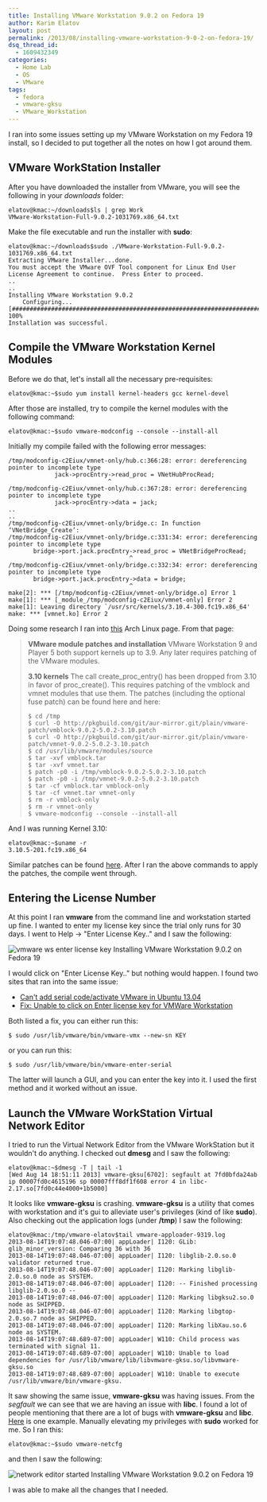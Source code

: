 ```yaml
---
title: Installing VMware Workstation 9.0.2 on Fedora 19
author: Karim Elatov
layout: post
permalink: /2013/08/installing-vmware-workstation-9-0-2-on-fedora-19/
dsq_thread_id:
  - 1609432349
categories:
  - Home Lab
  - OS
  - VMware
tags:
  - fedora
  - vmware-gksu
  - VMware_Workstation
---
```

I ran into some issues setting up my VMware Workstation on my Fedora 19 install, so I decided to put together all the notes on how I got around them.

## VMware WorkStation Installer

After you have downloaded the installer from VMware, you will see the following in your *downloads* folder:

    elatov@kmac:~/downloads$ls | grep Work
    VMware-Workstation-Full-9.0.2-1031769.x86_64.txt


Make the file executable and run the installer with **sudo**:

    elatov@kmac:~/downloads$sudo ./VMware-Workstation-Full-9.0.2-1031769.x86_64.txt
    Extracting VMware Installer...done.
    You must accept the VMware OVF Tool component for Linux End User
    License Agreement to continue.  Press Enter to proceed.
    ..
    ..
    Installing VMware Workstation 9.0.2
        Configuring...
    [######################################################################] 100%
    Installation was successful.


## Compile the VMware Workstation Kernel Modules

Before we do that, let's install all the necessary pre-requisites:

    elatov@kmac:~$sudo yum install kernel-headers gcc kernel-devel


After those are installed, try to compile the kernel modules with the following command:

    elatov@kmac:~$sudo vmware-modconfig --console --install-all


Initially my compile failed with the following error messages:

    /tmp/modconfig-c2Eiux/vmnet-only/hub.c:366:28: error: dereferencing pointer to incomplete type
                 jack->procEntry->read_proc = VNetHubProcRead;
                                ^
    /tmp/modconfig-c2Eiux/vmnet-only/hub.c:367:28: error: dereferencing pointer to incomplete type
                 jack->procEntry->data = jack;
    ..
    ..
    /tmp/modconfig-c2Eiux/vmnet-only/bridge.c: In function ‘VNetBridge_Create’:
    /tmp/modconfig-c2Eiux/vmnet-only/bridge.c:331:34: error: dereferencing pointer to incomplete type
           bridge->port.jack.procEntry->read_proc = VNetBridgeProcRead;
                                      ^
    /tmp/modconfig-c2Eiux/vmnet-only/bridge.c:332:34: error: dereferencing pointer to incomplete type
           bridge->port.jack.procEntry->data = bridge;
                                      ^
    make[2]: *** [/tmp/modconfig-c2Eiux/vmnet-only/bridge.o] Error 1
    make[1]: *** [_module_/tmp/modconfig-c2Eiux/vmnet-only] Error 2
    make[1]: Leaving directory `/usr/src/kernels/3.10.4-300.fc19.x86_64'
    make: *** [vmnet.ko] Error 2


Doing some research I ran into [this](https://communities.vmware.com/thread/453956) Arch Linux page. From that page:

> **VMware module patches and installation**
> VMware Workstation 9 and Player 5 both support kernels up to 3.9. Any later requires patching of the VMware modules.
>
> **3.10 kernels**
> The call create_proc_entry() has been dropped from 3.10 in favor of proc_create(). This requires patching of the vmblock and vmnet modules that use them. The patches (including the optional fuse patch) can be found here and here:
>
>     $ cd /tmp
>     $ curl -O http://pkgbuild.com/git/aur-mirror.git/plain/vmware-patch/vmblock-9.0.2-5.0.2-3.10.patch
>     $ curl -O http://pkgbuild.com/git/aur-mirror.git/plain/vmware-patch/vmnet-9.0.2-5.0.2-3.10.patch
>     $ cd /usr/lib/vmware/modules/source
>     $ tar -xvf vmblock.tar
>     $ tar -xvf vmnet.tar
>     $ patch -p0 -i /tmp/vmblock-9.0.2-5.0.2-3.10.patch
>     $ patch -p0 -i /tmp/vmnet-9.0.2-5.0.2-3.10.patch
>     $ tar -cf vmblock.tar vmblock-only
>     $ tar -cf vmnet.tar vmnet-only
>     $ rm -r vmblock-only
>     $ rm -r vmnet-only
>     $ vmware-modconfig --console --install-all
>

And I was running Kernel 3.10:

    elatov@kmac:~$uname -r
    3.10.5-201.fc19.x86_64


Similar patches can be found [here](http://mysticalzero.blogspot.com/2013/07/vmblock-patch-for-linux-310-vmware.html). After I ran the above commands to apply the patches, the compile went through.

## Entering the License Number

At this point I ran **vmware** from the command line and workstation started up fine. I wanted to enter my license key since the trial only runs for 30 days. I went to Help -> "Enter License Key.." and I saw the following:

![vmware ws enter license key Installing VMware Workstation 9.0.2 on Fedora 19](http://assets.virtuallyhyper.com/2013-08-vmware-ws-enter-license-key.png)

I would click on "Enter License Key.." but nothing would happen. I found two sites that ran into the same issue:

*   [Can't add serial code/activate VMware in Ubuntu 13.04](http://askubuntu.com/questions/285373/cant-add-serial-code-activate-vmware-in-ubuntu-13-04)
*   [Fix: Unable to click on Enter license key for VMWare Workstation](http://platonic.techfiz.info/2013/05/fix-unable-to-click-on-enter-license-key-for-vmware-workstation/)

Both listed a fix, you can either run this:

    $ sudo /usr/lib/vmware/bin/vmware-vmx --new-sn KEY


or you can run this:

    $ sudo /usr/lib/vmware/bin/vmware-enter-serial


The latter will launch a GUI, and you can enter the key into it. I used the first method and it worked without an issue.

## Launch the VMware WorkStation Virtual Network Editor

I tried to run the Virtual Network Editor from the VMware WorkStation but it wouldn't do anything. I checked out **dmesg** and I saw the following:

    elatov@kmac:~$dmesg -T | tail -1
    [Wed Aug 14 18:51:11 2013] vmware-gksu[6702]: segfault at 7fd0bfda24ab ip 00007fd0c4615196 sp 00007fff8df1f608 error 4 in libc-2.17.so[7fd0c44e4000+1b5000]


It looks like **vmware-gksu** is crashing. **vmware-gksu** is a utility that comes with workstation and it's gui to alleviate user's privileges (kind of like **sudo**). Also checking out the application logs (under **/tmp**) I saw the following:

    elatov@kmac:/tmp/vmware-elatov$tail vmware-apploader-9319.log
    2013-08-14T19:07:48.046-07:00| appLoader| I120: GLib: glib_minor_version: Comparing 36 with 36
    2013-08-14T19:07:48.046-07:00| appLoader| I120: libglib-2.0.so.0 validator returned true.
    2013-08-14T19:07:48.046-07:00| appLoader| I120: Marking libglib-2.0.so.0 node as SYSTEM.
    2013-08-14T19:07:48.046-07:00| appLoader| I120: -- Finished processing libglib-2.0.so.0 --
    2013-08-14T19:07:48.046-07:00| appLoader| I120: Marking libgksu2.so.0 node as SHIPPED.
    2013-08-14T19:07:48.046-07:00| appLoader| I120: Marking libgtop-2.0.so.7 node as SHIPPED.
    2013-08-14T19:07:48.046-07:00| appLoader| I120: Marking libXau.so.6 node as SYSTEM.
    2013-08-14T19:07:48.689-07:00| appLoader| W110: Child process was terminated with signal 11.
    2013-08-14T19:07:48.689-07:00| appLoader| W110: Unable to load dependencies for /usr/lib/vmware/lib/libvmware-gksu.so/libvmware-gksu.so
    2013-08-14T19:07:48.689-07:00| appLoader| W110: Unable to execute /usr/lib/vmware/bin/vmware-gksu.


It saw showing the same issue, **vmware-gksu** was having issues. From the *segfault* we can see that we are having an issue with **libc**. I found a lot of people mentioning that there are a lot of bugs with **vmware-gksu** and **libc**. [Here](http://www.kubuntuforums.net/showthread.php?62913) is one example. Manually elevating my privileges with **sudo** worked for me. So I ran this:

    elatov@kmac:~$sudo vmware-netcfg


and then I saw the following:

![network editor started Installing VMware Workstation 9.0.2 on Fedora 19](http://assets.virtuallyhyper.com/2013-08-network-editor-started.png)

I was able to make all the changes that I needed.

